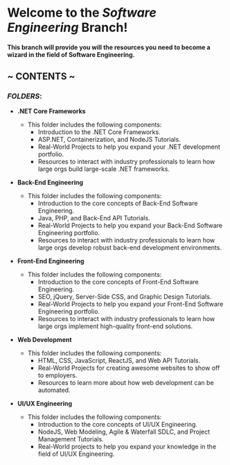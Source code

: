 # Welcome to the _Software Engineering_ Branch!

#### This branch will provide you will the resources you need to become a wizard in the field of Software Engineering.
## ~ CONTENTS ~
###  _FOLDERS_:
* **.NET Core Frameworks**
   - This folder includes the following components:
      - Introduction to the .NET Core Frameworks.
      - ASP.NET, Containerization, and NodeJS Tutorials.
      - Real-World Projects to help you expand your .NET development portfolio.
      - Resources to interact with industry professionals to learn how large orgs build large-scale .NET frameworks.
      
* **Back-End Engineering**
   - This folder includes the following components:
      - Introduction to the core concepts of Back-End Software Engineering.
      - Java, PHP, and Back-End API Tutorials.
      - Real-World Projects to help you expand your Back-End Software Engineering portfolio.
      - Resources to interact with industry professionals to learn how large orgs develop robust back-end development environments.
      
* **Front-End Engineering**
  - This folder includes the following components:
      - Introduction to the core concepts of Front-End Software Engineering.
      - SEO, jQuery, Server-Side CSS, and Graphic Design Tutorials.
      - Real-World Projects to help you expand your Front-End Software Engineering portfolio.
      - Resources to interact with industry professionals to learn how large orgs implement high-quality front-end solutions.
      
* **Web Development**
   - This folder includes the following components:
      - HTML, CSS, JavaScript, ReactJS, and Web API Tutorials.
      - Real-World Projects for creating awesome websites to show off to employers.
      - Resources to learn more about how web development can be automated.

 * **UI/UX Engineering**
   - This folder includes the following components:
      - Introduction to the core concepts of UI/UX Engineering.
      - NodeJS, Web Modeling, Agile & Waterfall SDLC, and Project Management Tutorials.
      - Real-World projects to help you expand your knowledge in the field of UI/UX Engineering.
